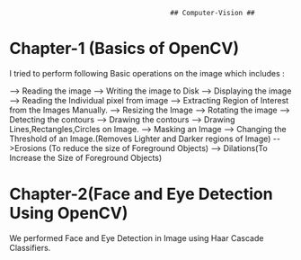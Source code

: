                                             ## Computer-Vision ##

Chapter-1 (Basics of OpenCV)
===========================
I tried to perform following Basic operations on the image which includes :

--> Reading the image
--> Writing the image to Disk
--> Displaying the image
--> Reading the Individual pixel from image
--> Extracting Region of Interest from the Images Manually.
--> Resizing the Image
--> Rotating the image
--> Detecting the contours 
--> Drawing the contours
--> Drawing Lines,Rectangles,Circles on Image.
--> Masking an Image 
--> Changing the Threshold of an Image.(Removes Lighter and Darker regions  of Image)
-->Erosions (To reduce the size of Foreground Objects)
--> Dilations(To Increase the Size of Foreground Objects)


Chapter-2(Face and Eye Detection Using OpenCV)
=============================================
We performed Face and Eye Detection in Image using Haar Cascade Classifiers.


